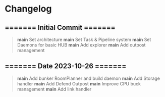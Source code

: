
# Changelog

## ======= Initial Commit =======
> **main** Set architecture
> **main** Set Task & Pipeline system
> **main** Set Daemons for basic HUB
> **main** Add explorer
> **main** Add outpost management

## ======= Date 2023-10-26 =======
> **main** Add bunker RoomPlanner and build daemon
> **main** Add Storage handler
> **main** Add Defend Outpost
> **main** Improve CPU buck management
> **main** Add link handler
